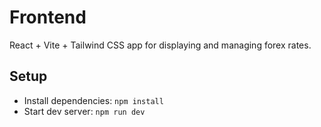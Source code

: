 # Frontend

React + Vite + Tailwind CSS app for displaying and managing forex rates.

## Setup
- Install dependencies: `npm install`
- Start dev server: `npm run dev` 